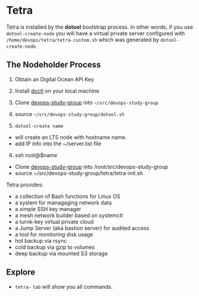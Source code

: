 # Tetra

Tetra is installed by the **dotool** bootstrap process. In other words, if you use `dotool-create-node` you will have a virtual private server configured with `/home/devops/tetra/tetra-custom.sh` which was generated by `dotool-create-node`.


## The Nodeholder Process
1. Obtain an Digital Ocean API Key
2. Install [doctl](https://github.com/digitalocean/doctl) on your local machine
3. Clone [devops-study-group](https://study-groups/devops-study-group) into `~/src/devops-study-group` 
4. source `~/src/devops-study-group/dotool.sh`

5. `dotool-create name`
  - will create an LTS node with hostname name. 
  - add IP info into the ~/server.list file

6. ssh root@$name
  - Clone [devops-study-group](https://study-groups/devops-study-group)
    into /root/src/devops-study-group
  - source ~/src/devops-study-group/tetra/tetra-init.sh

Tetra provides:

- a collection of Bash functions for Linux OS
- a system for managaging network data
- a simple SSH key manager
- a mesh network builder based on systemctl
- a turnk-key virtual private cloud
- a Jump Server (aka bastion server) for audited access
- a tool for monitoring disk usage
- hot backup via rsync 
- cold backup via gzip to volumes
- deep backup via mounted S3 storage

## Explore
- `tetra-` `tab` will show you all commands.
